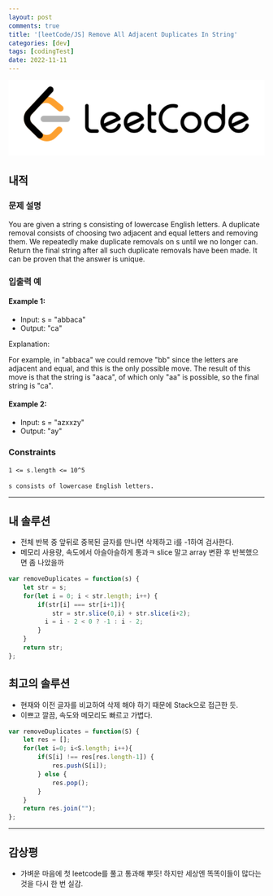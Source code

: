 ```yaml
---
layout: post
comments: true
title: '[leetCode/JS] Remove All Adjacent Duplicates In String'
categories: [dev]
tags: [codingTest]
date: 2022-11-11
---
```

![headerimg](/assets/img/subcate/leetcode.png)

## 내적

### 문제 설명
You are given a string s consisting of lowercase English letters. A duplicate removal consists of choosing two adjacent and equal letters and removing them.
We repeatedly make duplicate removals on s until we no longer can.
Return the final string after all such duplicate removals have been made. It can be proven that the answer is unique.

### 입출력 예

#### Example 1:
* Input: s = "abbaca"
* Output: "ca"

Explanation: 

For example, in "abbaca" we could remove "bb" since the letters are adjacent and equal, and this is the only possible move.  The result of this move is that the string is "aaca", of which only "aa" is possible, so the final string is "ca".

#### Example 2:
* Input: s = "azxxzy"
* Output: "ay"

### Constraints
`1 <= s.length <= 10^5`

`s consists of lowercase English letters.`

<hr/>

## 내 솔루션
* 전체 반복 중 앞뒤로 중복된 글자를 만나면 삭제하고 i를 -1하여 검사한다.
* 메모리 사용량, 속도에서 아슬아슬하게 통과ㅋ slice 말고 array 변환 후 반복했으면 좀 나았을까

```javascript
var removeDuplicates = function(s) {
    let str = s;
    for(let i = 0; i < str.length; i++) {
        if(str[i] === str[i+1]){
        	str = str.slice(0,i) + str.slice(i+2);
          i = i - 2 < 0 ? -1 : i - 2;
        }
    }
    return str;
};
```

## 최고의 솔루션
* 현재와 이전 글자를 비교하여 삭제 해야 하기 때문에 Stack으로 접근한 듯.
* 이쁘고 깔끔, 속도와 메모리도 빠르고 가볍다.

```javascript
var removeDuplicates = function(S) {
    let res = [];
    for(let i=0; i<S.length; i++){
        if(S[i] !== res[res.length-1]) {
            res.push(S[i]);
        } else {
            res.pop();
        }
    }
    return res.join("");
};
```
<hr/>

## 감상평
* 가벼운 마음에 첫 leetcode를 풀고 통과해 뿌듯! 하지만 세상엔 똑똑이들이 많다는 것을 다시 한 번 실감.